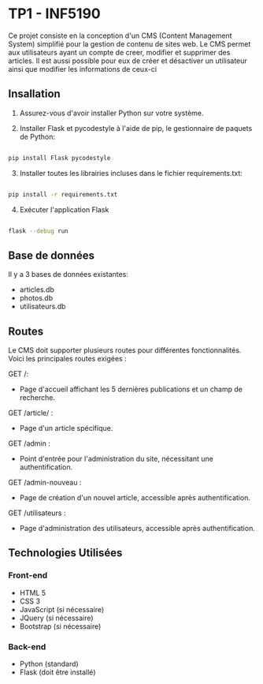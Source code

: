 <h1>TP1 - INF5190</h1>
<p>Ce projet consiste en la conception d'un CMS (Content Management System) simplifié pour la gestion de contenu de sites web. 
  Le CMS permet aux utilisateurs ayant un compte de creer, modifier et supprimer des articles. Il est aussi possible pour eux de créer et désactiver un utilisateur ainsi que modifier les informations de ceux-ci</p>

<h2>Insallation</h2>

1. Assurez-vous d'avoir installer Python sur votre système.

2. Installer Flask et pycodestyle à l'aide de pip, le gestionnaire de paquets de Python:

```bash

pip install Flask pycodestyle

```

3. Installer toutes les librairies incluses dans le fichier requirements.txt:
   
```bash

pip install -r requirements.txt

```

4. Exécuter l'application Flask

```bash

flask --debug run

```

<h2>Base de données</h2>
Il y a 3 bases de données existantes:

  - articles.db
  - photos.db
  - utilisateurs.db

<h2>Routes</h2>
Le CMS doit supporter plusieurs routes pour différentes fonctionnalités. Voici les principales routes exigées :

GET /: 
  - Page d'accueil affichant les 5 dernières publications et un champ de recherche.

GET /article/<identifiant> : 
  - Page d'un article spécifique.

GET /admin : 
  - Point d'entrée pour l'administration du site, nécessitant une authentification.

GET /admin-nouveau : 
  - Page de création d'un nouvel article, accessible après authentification.

GET /utilisateurs : 
  - Page d'administration des utilisateurs, accessible après authentification.

<h2>Technologies Utilisées</h2>

<h3>Front-end</h3>

  - HTML 5
  - CSS 3
  - JavaScript (si nécessaire)
  - JQuery (si nécessaire)
  - Bootstrap (si nécessaire)

<h3>Back-end</h3>

  - Python (standard)
  - Flask (doit être installé)


